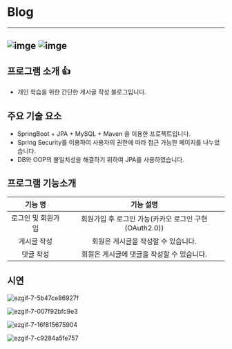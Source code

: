 # Blog

------

##  ![imge](https://img.shields.io/badge/Language-Java-yellow) ![imge](https://img.shields.io/badge/TOOL-STS-green)

## 프로그램 소개 :thumbsup:

- 개인 학습을 위한 간단한 게시글 작성 블로그입니다.

## 주요 기술 요소

- SpringBoot + JPA + MySQL + Maven 을 이용한 프로젝트입니다.
- Spring Security를 이용하여 사용자의 권한에 따라 접근 가능한 페이지를 나누었습니다.
- DB와 OOP의 불일치성을 해결하기 위하여 JPA를 사용하였습니다.

## 프로그램 기능소개

|      기능 명       |                       기능 설명                        |
| :----------------: | :----------------------------------------------------: |
| 로그인 및 회원가입 | 회원가입 후 로그인 가능(카카오 로그인 구현 (OAuth2.0)) |
|    게시글 작성     |          회원은 게시글을 작성할 수 있습니다.           |
|     댓글 작성      |       회원은 게시글에 댓글을 작성할 수 있습니다.       |

<H2>시연</H2>

![ezgif-7-5b47ce86927f](https://user-images.githubusercontent.com/50865982/99227378-7d41c100-282e-11eb-837a-056f377d6e96.gif)

![ezgif-7-007f92bfc9e3](https://user-images.githubusercontent.com/50865982/99227355-75821c80-282e-11eb-96eb-9450327f5c3e.gif)

![ezgif-7-16f815675904](https://user-images.githubusercontent.com/50865982/99227385-7fa41b00-282e-11eb-9cbb-81591f129810.gif)

![ezgif-7-c9284a5fe757](https://user-images.githubusercontent.com/50865982/99227337-6ef3a500-282e-11eb-934b-309014ec4e88.gif)
